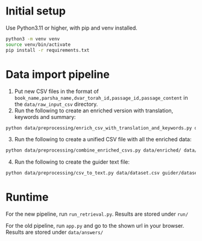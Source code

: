 # Initial setup

Use Python3.11 or higher, with pip and venv installed.

```bash
python3 -m venv venv
source venv/bin/activate
pip install -r requirements.txt
```


# Data import pipeline

1. Put new CSV files in the format of `book_name,parsha_name,dvar_torah_id,passage_id,passage_content` in the `data/raw_input_csv` directory.
2. Run the following to create an enriched version with translation, keywords and summary:
```bash
python data/preprocessing/enrich_csv_with_translation_and_keywords.py data/raw_input_csv/{yourfile} data/enriched/{yourfile} 10
```
3. Run the following to create a unified CSV file with all the enriched data:
```bash
python data/preprocessing/combine_enriched_csvs.py data/enriched/ data/dataset.csv
```

4. Run the following to create the guider text file:
```bash
python data/preprocessing/csv_to_text.py data/dataset.csv guider/dataset.txt
```


# Runtime

For the new pipeline, run `run_retrieval.py`.
Results are stored under `run/`

For the old pipeline, run `app.py` and go to the shown url in your browser.
Results are stored under `data/answers/`

